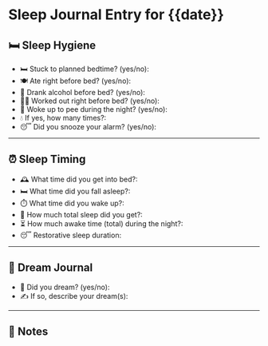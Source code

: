 # Sleep Journal Entry for {{date}}

## 🛏️ Sleep Hygiene

- 🛏️ Stuck to planned bedtime? (yes/no): 
- 🍽️ Ate right before bed? (yes/no): 
- 🍷 Drank alcohol before bed? (yes/no): 
- 🏋️‍♀️ Worked out right before bed? (yes/no): 
- 🚽 Woke up to pee during the night? (yes/no): 
- 💧 If yes, how many times?: 
- 😴 Did you snooze your alarm? (yes/no): 

---

## ⏰ Sleep Timing

- 🕰️ What time did you get into bed?: 
- 🛏️ What time did you fall asleep?: 
- ⏱️ What time did you wake up?: 
- 🧮 How much total sleep did you get?: 
- ⏳ How much awake time (total) during the night?: 
- 😴 Restorative sleep duration: 

---

## 💭 Dream Journal

- 🌙 Did you dream? (yes/no): 
- ✍️ If so, describe your dream(s):
  

---

## 📝 Notes



